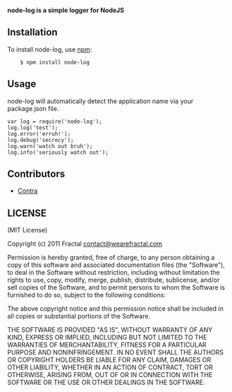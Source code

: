 **node-log is a simple logger for NodeJS**


## Installation
    
To install node-log, use [npm](http://github.com/isaacs/npm):

        $ npm install node-log

## Usage

node-log will automatically detect the application name via your package.json file.

```
var log = require('node-log');
log.log('test');
log.error('erruh!');
log.debug('secrecy');
log.warn('watch out bruh');
log.info('seriously watch out');
```

## Contributors

- [Contra](https://github.com/Contra)

## LICENSE

(MIT License)

Copyright (c) 2011 Fractal <contact@wearefractal.com>

Permission is hereby granted, free of charge, to any person obtaining
a copy of this software and associated documentation files (the
"Software"), to deal in the Software without restriction, including
without limitation the rights to use, copy, modify, merge, publish,
distribute, sublicense, and/or sell copies of the Software, and to
permit persons to whom the Software is furnished to do so, subject to
the following conditions:

The above copyright notice and this permission notice shall be
included in all copies or substantial portions of the Software.

THE SOFTWARE IS PROVIDED "AS IS", WITHOUT WARRANTY OF ANY KIND,
EXPRESS OR IMPLIED, INCLUDING BUT NOT LIMITED TO THE WARRANTIES OF
MERCHANTABILITY, FITNESS FOR A PARTICULAR PURPOSE AND
NONINFRINGEMENT. IN NO EVENT SHALL THE AUTHORS OR COPYRIGHT HOLDERS BE
LIABLE FOR ANY CLAIM, DAMAGES OR OTHER LIABILITY, WHETHER IN AN ACTION
OF CONTRACT, TORT OR OTHERWISE, ARISING FROM, OUT OF OR IN CONNECTION
WITH THE SOFTWARE OR THE USE OR OTHER DEALINGS IN THE SOFTWARE.
